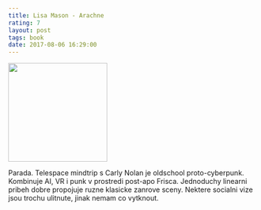 ```yaml
---
title: Lisa Mason - Arachne
rating: 7
layout: post
tags: book
date: 2017-08-06 16:29:00
---
```

<img width="200" src="https://www.lwcurrey.com/pictures/medium/42063.jpg" />
<p>
Parada. Telespace mindtrip s Carly Nolan je oldschool proto-cyberpunk. Kombinuje AI, VR i punk v prostredi post-apo Frisca. Jednoduchy linearni pribeh dobre propojuje ruzne klasicke zanrove sceny. Nektere socialni vize jsou trochu ulitnute, jinak nemam co vytknout.
</p>
